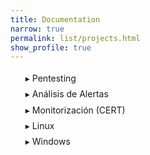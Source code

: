 ```yaml
---
title: Documentation
narrow: true
permalink: list/projects.html
show_profile: true
---
```




<style>
	#menu * { list-style:none;}
	#menu li{ line-height:180%;}
	#menu li a{color:#222; text-decoration:none;}
	#menu li a:before{ content:"\025b8"; color:#ddd; margin-right:4px;}
	#menu input[name="list"] {
	    position: absolute;
	    left: -1000em;
	    }
	#menu label:before{ content:"\025b8"; margin-right:4px;}
	#menu input:checked ~ label:before{ content:"\025be";}
	#menu .interior{display: none;}
	#menu input:checked ~ ul{display:block;}
</style>


<ul id="menu">
   <li><input type="checkbox" name="list" id="nivel1-1"><label for="nivel1-1">Pentesting</label>
   <ul class="interior">

<div markdown="1">

{% assign pentesting = site.pages | where_exp: "item" , "item.path contains 'pentesting'"%}

{% for item in pentesting %}

- [{{item.title }}]({{item.url}})

{% endfor %}

</div>
	</ul>
   <li><input type="checkbox" name="list" id="nivel1-2"><label for="nivel1-2">Análisis de Alertas</label>
   <ul class="interior">
   		<li><input type="checkbox" name="list" id="nivel2-1"><label for="nivel2-1">Funcionamiento protocolos</label>

<div markdown="1">

{% assign funcionamientoProtocolo = site.pages | where_exp: "item" , "item.path contains 'analisisAlertas/funcionamiento_protocolo'"%}

{% for item in funcionamientoProtocolo %}

- [{{item.title }}]({{item.url}})

{% endfor %}

</div>
   </ul>
   <ul class="interior">

<div markdown="1">

{% assign analisisAlertas = site.pages | where_exp: "item" , "item.path contains 'analisisAlertas'"%}

{% for item in analisisAlertas %}

- [{{item.title }}]({{item.url}})

{% endfor %}

</div>
	</ul>
	<li><input type="checkbox" name="list" id="nivel1-3"><label for="nivel1-3">Monitorización (CERT)</label>
	   <ul class="interior">

<div markdown="1">

{% assign monitorizacion = site.pages | where_exp: "item" , "item.path contains 'monitorizacion'"%}

{% for item in monitorizacion %}

- [{{item.title }}]({{item.url}})

{% endfor %}

</div>
	</ul>
	<li><input type="checkbox" name="list" id="nivel1-4"><label for="nivel1-4">Linux</label>
	   <ul class="interior">

<div markdown="1">

{% assign linux = site.pages | where_exp: "item" , "item.path contains 'linux'"%}

{% for item in linux %}

- [{{item.title }}]({{item.url}})

{% endfor %}

</div>
	</ul>
	<li><input type="checkbox" name="list" id="nivel1-5"><label for="nivel1-5">Windows</label>
	   <ul class="interior">

<div markdown="1">

{% assign windows = site.pages | where_exp: "item" , "item.path contains 'windows'"%}

{% for item in windows %}

- [{{item.title }}]({{item.url}})

{% endfor %}

</div>
	</ul>

